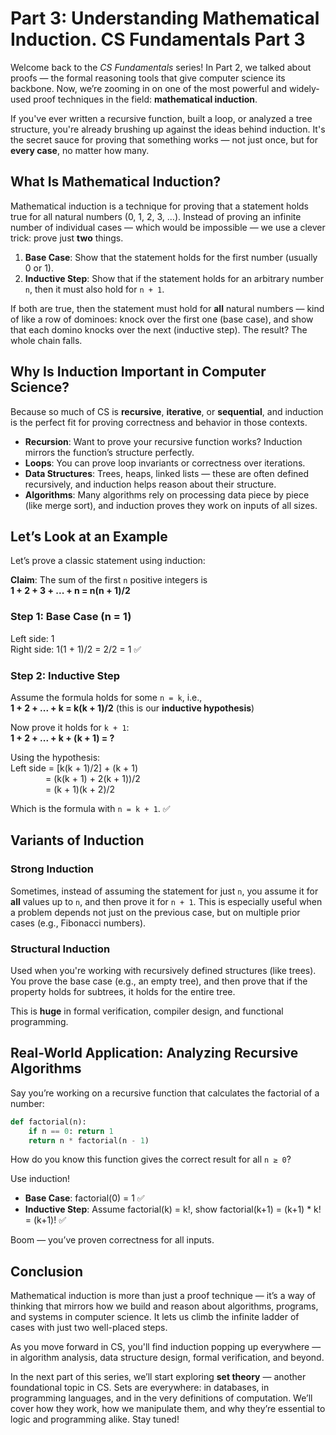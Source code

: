 
# Part 3: Understanding Mathematical Induction. CS Fundamentals Part 3

Welcome back to the *CS Fundamentals* series! In Part 2, we talked about proofs — the formal reasoning tools that give computer science its backbone. Now, we’re zooming in on one of the most powerful and widely-used proof techniques in the field: **mathematical induction**.

If you've ever written a recursive function, built a loop, or analyzed a tree structure, you're already brushing up against the ideas behind induction. It's the secret sauce for proving that something works — not just once, but for **every case**, no matter how many.

## What Is Mathematical Induction?

Mathematical induction is a technique for proving that a statement holds true for all natural numbers (0, 1, 2, 3, …). Instead of proving an infinite number of individual cases — which would be impossible — we use a clever trick: prove just **two** things.

1. **Base Case**: Show that the statement holds for the first number (usually 0 or 1).
2. **Inductive Step**: Show that if the statement holds for an arbitrary number `n`, then it must also hold for `n + 1`.

If both are true, then the statement must hold for **all** natural numbers — kind of like a row of dominoes: knock over the first one (base case), and show that each domino knocks over the next (inductive step). The result? The whole chain falls.

## Why Is Induction Important in Computer Science?

Because so much of CS is **recursive**, **iterative**, or **sequential**, and induction is the perfect fit for proving correctness and behavior in those contexts.

- **Recursion**: Want to prove your recursive function works? Induction mirrors the function’s structure perfectly.
- **Loops**: You can prove loop invariants or correctness over iterations.
- **Data Structures**: Trees, heaps, linked lists — these are often defined recursively, and induction helps reason about their structure.
- **Algorithms**: Many algorithms rely on processing data piece by piece (like merge sort), and induction proves they work on inputs of all sizes.

## Let’s Look at an Example

Let’s prove a classic statement using induction:

**Claim**: The sum of the first `n` positive integers is  
**1 + 2 + 3 + ... + n = n(n + 1)/2**

### Step 1: Base Case (n = 1)

Left side: 1  
Right side: 1(1 + 1)/2 = 2/2 = 1 ✅

### Step 2: Inductive Step

Assume the formula holds for some `n = k`, i.e.,  
**1 + 2 + ... + k = k(k + 1)/2** (this is our **inductive hypothesis**)

Now prove it holds for `k + 1`:  
**1 + 2 + ... + k + (k + 1) = ?**

Using the hypothesis:  
Left side = [k(k + 1)/2] + (k + 1)  
    = (k(k + 1) + 2(k + 1))/2  
    = (k + 1)(k + 2)/2

Which is the formula with `n = k + 1`. ✅

## Variants of Induction

### Strong Induction

Sometimes, instead of assuming the statement for just `n`, you assume it for **all** values up to `n`, and then prove it for `n + 1`. This is especially useful when a problem depends not just on the previous case, but on multiple prior cases (e.g., Fibonacci numbers).

### Structural Induction

Used when you're working with recursively defined structures (like trees). You prove the base case (e.g., an empty tree), and then prove that if the property holds for subtrees, it holds for the entire tree.

This is **huge** in formal verification, compiler design, and functional programming.

## Real-World Application: Analyzing Recursive Algorithms

Say you’re working on a recursive function that calculates the factorial of a number:

```python
def factorial(n):
    if n == 0: return 1
    return n * factorial(n - 1)
```

How do you know this function gives the correct result for all `n ≥ 0`?

Use induction!

- **Base Case**: factorial(0) = 1 ✅
- **Inductive Step**: Assume factorial(k) = k!, show factorial(k+1) = (k+1) * k! = (k+1)! ✅

Boom — you’ve proven correctness for all inputs.

## Conclusion

Mathematical induction is more than just a proof technique — it’s a way of thinking that mirrors how we build and reason about algorithms, programs, and systems in computer science. It lets us climb the infinite ladder of cases with just two well-placed steps.

As you move forward in CS, you'll find induction popping up everywhere — in algorithm analysis, data structure design, formal verification, and beyond.

In the next part of this series, we’ll start exploring **set theory** — another foundational topic in CS. Sets are everywhere: in databases, in programming languages, and in the very definitions of computation. We’ll cover how they work, how we manipulate them, and why they’re essential to logic and programming alike. Stay tuned!

